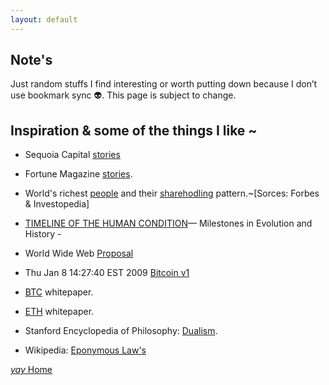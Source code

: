 ```yaml
---
layout: default
---
```


## Note's

Just random stuffs I find interesting or worth putting down because I don’t use bookmark sync 👽. This page is subject to change.


## Inspiration & some of the things I like ~

*  Sequoia Capital [stories](https://www.sequoiacap.com/india/) 

*  Fortune Magazine [stories](https://linktr.ee/fortuneindia).

*  World's richest [people](https://www.forbes.com/real-time-billionaires/#149c9fe03d78) and their [sharehodling](https://www.investopedia.com/articles/investing/012715/5-richest-people-world.asp) pattern.~[Sorces: Forbes & Investopedia]

*  [TIMELINE OF THE HUMAN CONDITION](https://www.southampton.ac.uk/~cpd/history.html)— Milestones in Evolution and History -

*  World Wide Web [Proposal](https://www.w3.org/Proposal.html)

*  Thu Jan 8 14:27:40 EST 2009 [Bitcoin v1 ](https://www.metzdowd.com/pipermail/cryptography/2009-January/014994.html)

*  [BTC](https://bitcoin.org/bitcoin.pdf) whitepaper.
 
*  [ETH](https://blockchainlab.com/pdf/Ethereum_white_paper-a_next_generation_smart_contract_and_decentralized_application_platform-vitalik-buterin.pdf) whitepaper.

*  Stanford Encyclopedia of Philosophy: [Dualism](https://plato.stanford.edu/entries/dualism/).

*  Wikipedia: [Eponymous Law's](https://en.m.wikipedia.org/wiki/List_of_eponymous_laws)
 


[ _yay_ Home](https://srterm.github.io/srt/)
